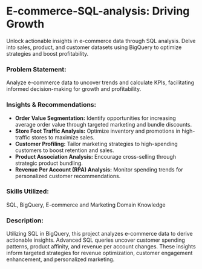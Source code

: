 # E-commerce-SQL-analysis: Driving Growth

Unlock actionable insights in e-commerce data through SQL analysis. Delve into sales, product, and customer datasets using BigQuery to optimize strategies and boost profitability.

### Problem Statement:
Analyze e-commerce data to uncover trends and calculate KPIs, facilitating informed decision-making for growth and profitability.

### Insights & Recommendations:
- **Order Value Segmentation:** Identify opportunities for increasing average order value through targeted marketing and bundle discounts.
- **Store Foot Traffic Analysis:** Optimize inventory and promotions in high-traffic stores to maximize sales.
- **Customer Profiling:** Tailor marketing strategies to high-spending customers to boost retention and sales.
- **Product Association Analysis:** Encourage cross-selling through strategic product bundling.
- **Revenue Per Account (RPA) Analysis:** Monitor spending trends for personalized customer recommendations.

### Skills Utilized:
SQL, BigQuery, E-commerce and Marketing Domain Knowledge

### Description:
Utilizing SQL in BigQuery, this project analyzes e-commerce data to derive actionable insights. Advanced SQL queries uncover customer spending patterns, product affinity, and revenue per account changes. These insights inform targeted strategies for revenue optimization, customer engagement enhancement, and personalized marketing.
